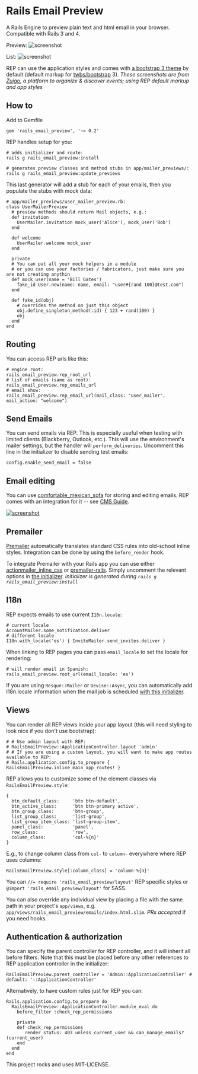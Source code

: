 Rails Email Preview 
================================

A Rails Engine to preview plain text and html email in your browser. Compatible with Rails 3 and 4.

Preview:
![screenshot][rep-show-screenshot]

List:
![screenshot][rep-nav-screenshot]

REP can use the application styles and comes with [a bootstrap 3 theme][rep-show-default-screenshot] by default (default markup for [twbs/bootstrap](twbs/bootstrap) 3).
*These screenshots are from [Zuigo](http://zuigo.com/), a platform to organize & discover events; using REP default markup and app styles*

How to
-----

Add to Gemfile

    gem 'rails_email_preview', '~> 0.2'

REP handles setup for you:

    # adds initializer and route:
    rails g rails_email_preview:install

    # generates preview classes and method stubs in app/mailer_previews/:
    rails g rails_email_preview:update_previews

This last generator will add a stub for each of your emails, then you populate the stubs with mock data:

    # app/mailer_previews/user_mailer_preview.rb:
    class UserMailerPreview
      # preview methods should return Mail objects, e.g.:
      def invitation        
        UserMailer.invitation mock_user('Alice'), mock_user('Bob')
      end
            
      def welcome                
        UserMailer.welcome mock_user                            
      end
      
      private
      # You can put all your mock helpers in a module
      # or you can use your factories / fabricators, just make sure you are not creating anythin
      def mock_user(name = 'Bill Gates')
        fake_id User.new(name: name, email: "user#{rand 100}@test.com")
      end
      
      def fake_id(obj)
        # overrides the method on just this object
        obj.define_singleton_method(:id) { 123 + rand(100) }
        obj
      end
    end


Routing
-------

You can access REP urls like this:

    # engine root:
    rails_email_preview.rep_root_url
    # list of emails (same as root):
    rails_email_preview.rep_emails_url
    # email show:
    rails_email_preview.rep_email_url(mail_class: "user_mailer", mail_action: "welcome")

Send Emails
-------------------

You can send emails via REP. This is especially useful when testing with limited clients (Blackberry, Outlook, etc.).
This will use the environment's mailer settings, but the handler will `perform_deliveries`.
Uncomment this line in the initializer to disable sending test emails:

    config.enable_send_email = false

Email editing 
-------------

You can use [comfortable_mexican_sofa](https://github.com/comfy/comfortable-mexican-sofa) for storing and editing emails.
REP comes with an integration for it -- see [CMS Guide](https://github.com/glebm/rails_email_preview/wiki/Edit-Emails-with-Comfortable-Mexican-Sofa).

[![screenshot](https://raw.github.com/glebm/rails_email_preview/master/doc/img/rep-edit-sofa.png)](https://github.com/glebm/rails_email_preview/wiki/Edit-Emails-with-Comfortable-Mexican-Sofa)


Premailer
---------------------

[Premailer](https://github.com/alexdunae/premailer) automatically translates standard CSS rules into old-school inline styles. Integration can be done by using the <code>before_render</code> hook.

To integrate Premailer with your Rails app you can use either [actionmailer_inline_css](https://github.com/ndbroadbent/actionmailer_inline_css) or [premailer-rails](https://github.com/fphilipe/premailer-rails).
Simply uncomment the relevant options in [the initializer](https://github.com/glebm/rails_email_preview/blob/master/config/initializers/rails_email_preview.rb). *initializer is generated during `rails g rails_email_preview:install`*

I18n
-------------

REP expects emails to use current `I18n.locale`:
    
    # current locale
    AccountMailer.some_notification.deliver     
    # different locale
    I18n.with_locale('es') { InviteMailer.send_invites.deliver }
    
When linking to REP pages you can pass `email_locale` to set the locale for rendering:

    # will render email in Spanish:
    rails_email_preview.root_url(email_locale: 'es')


If you are using `Resque::Mailer` or `Devise::Async`, you can automatically add I18n.locale information when the mail job is scheduled 
[with this initializer](https://gist.github.com/glebm/5725347).


Views
---------------------

You can render all REP views inside your app layout (this will need styling to look nice if you don't use bootstrap):

    # # Use admin layout with REP:
    # RailsEmailPreview::ApplicationController.layout 'admin'
    # # If you are using a custom layout, you will want to make app routes available to REP:
    # Rails.application.config.to_prepare { RailsEmailPreview.inline_main_app_routes! }

REP allows you to customize some of the element classes via `RailsEmailPreview.style`:

    {
      btn_default_class:     'btn btn-default',
      btn_active_class:      'btn btn-primary active',
      btn_group_class:       'btn-group',
      list_group_class:      'list-group',
      list_group_item_class: 'list-group-item',
      panel_class:           'panel',
      row_class:             'row',
      column_class:          'col-%{n}'
    }

E.g., to change column class from `col-` to `column-` everywhere where REP uses columns:

    RailsEmailPreview.style[:column_class] = 'column-%{n}'

You can `//= require 'rails_email_preview/layout'` REP specific styles or `@import 'rails_email_preview/layout'` for SASS.

You can also override any individual view by placing a file with the same path in your project's `app/views`,
e.g. `app/views/rails_email_preview/emails/index.html.slim`. *PRs accepted* if you need hooks. 

Authentication & authorization
------------------------------

You can specify the parent controller for REP controller, and it will inherit all before filters.
Note that this must be placed before any other references to REP application controller in the initializer:

    RailsEmailPreview.parent_controller = 'Admin::ApplicationController' # default: '::ApplicationController'

Alternatively, to have custom rules just for REP you can:

    Rails.application.config.to_prepare do
      RailsEmailPreview::ApplicationController.module_eval do
        before_filter :check_rep_permissions
      
        private
        def check_rep_permissions
           render status: 403 unless current_user && can_manage_emails?(current_user)
        end
      end
    end 


This project rocks and uses MIT-LICENSE.

  [rep-nav-screenshot]: https://raw.github.com/glebm/rails_email_preview/master/doc/img/rep-nav.png "Email List Screenshot"
  [rep-show-screenshot]: https://raw.github.com/glebm/rails_email_preview/master/doc/img/rep-show.png "Show Email Screenshot"
  [rep-show-default-screenshot]: https://raw.github.com/glebm/rails_email_preview/master/doc/img/rep-show-default.png "Show Email Screenshot (default styles)"
